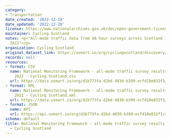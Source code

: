```yaml
---
category:
- Transportation
date_created: '2022-12-19'
date_updated: '2022-12-20'
license: https://www.nationalarchives.gov.uk/doc/open-government-licence/version/3/
maintainer: Cycling Scotland
notes: <p>"All-mode traffic data from 48-hour surveys across Scotland in September
  2022"</p>
organization: Cycling Scotland
original_dataset_link: https://usmart.io/org/cyclingscotland/discovery/discovery-view-detail/9f73f5fa-fa36-4f2d-9fa9-145716c03329
records: null
resources:
- format: CSV
  name: National Monitoring Framework - all-mode traffic survey results September
    2022 - Cycling Scotland.csv
  url: https://data.usmart.io/org/d1b773fa-d2bd-4830-b399-ecfd18e832f3/resource?resourceGUID=4682358e-2938-4b92-905b-8e6c63cf7098
- format: XML
  name: National Monitoring Framework - all-mode traffic survey results September
    2022 - Cycling Scotland.xml
  url: https://data.usmart.io/org/d1b773fa-d2bd-4830-b399-ecfd18e832f3/resource?resourceGUID=ec71082f-5bbd-4124-9ba1-7a30a129bfc2
- format: JSON
  name: API
  url: https://api.usmart.io/org/d1b773fa-d2bd-4830-b399-ecfd18e832f3/a2e32209-9535-4812-88ad-458fd31289c3/1/urql
schema: default
title: National Monitoring Framework - all-mode traffic survey results September 2022
  - Cycling Scotland
---
```

